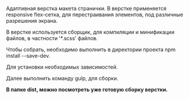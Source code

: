 Адаптивная верстка макета странички. В верстке применяется responsive flex-сетка, для перестраивания элементов, под различные разрешения экрана.

В верстке используется сборщик, для компиляции и минификации файлов, в частности '*.scss' файлов.

Чтобы собрать, необходимо выполнить в директории проекта npm install --save-dev.

Для установки необходимых зависимостей.

Далее выполнить команду gulp, для сборки.

**В папке dist, можно посмотреть уже готовую сборку верстки.**
